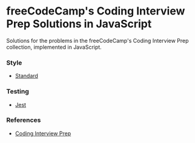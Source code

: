 <h1>freeCodeCamp's Coding Interview Prep Solutions in JavaScript</h1>

<p>Solutions for the problems in the freeCodeCamp's Coding Interview Prep collection, implemented in JavaScript.</p>

<h3>Style</h3>
<ul>
  <li><a href="https://github.com/standard/standard">
    Standard
  </a></li>
</ul>

<h3>Testing</h3>
<ul>
  <li><a href="https://github.com/facebook/jest">
    Jest
  </a></li>
</ul>

<h3>References</h3>
<ul>
  <li><a href="https://www.freecodecamp.org/learn/coding-interview-prep/">
    Coding Interview Prep
  </a></li>
</ul>

